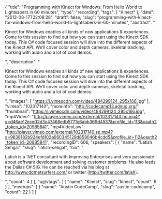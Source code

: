 {
  "title": "Programming with Kinect for Windows: From Hello World to Lightsabers in 60 minutes",
  "type": "recording",
  "tags": [
    "Kinect"
  ],
  "date": "2013-08-17T22:09:28",
  "draft": false,
  "slug": "programming-with-kinect-for-windows-from-hello-world-to-lightsabers-in-60-minutes",
  "abstract": "<p>Kinect for Windows enables all kinds of new applications & experiences. Come to this session to find out how you can start using the Kinect SDK today. This C# code focused session will dive into the different aspects of the Kinect API. We’ll cover color and depth cameras, skeletal tracking, working with audio and a lot of cool demos.</p>",
  "description": "<p>Kinect for Windows enables all kinds of new applications & experiences. Come to this session to find out how you can start using the Kinect SDK today. This C# code focused session will dive into the different aspects of the Kinect API. We’ll cover color and depth cameras, skeletal tracking, working with audio and a lot of cool demos.</p>",
  "images": [
    "https://i.vimeocdn.com/video/484299124_295x166.jpg"
  ],
  "vimeo": "102317140",
  "moreinfo": "http://codecamp13.adnug.org/",
  "thumbnail": "https://i.vimeocdn.com/video/484299124_295x166.jpg",
  "mp4Video": "http://player.vimeo.com/external/102317140.hd.mp4?s=d46ae12ece02d3c47468edb5771c6abb369d4537&profile_id=113&oauth2_token_id=20985841",
  "mp4VideoLow": "http://player.vimeo.com/external/102317140.sd.mp4?s=9838182b924efd102a960345129d858046b4cdd5&profile_id=112&oauth2_token_id=20985841",
  "recordingID": 606,
  "speakers": [
    {
      "name": "Latish Sehgal",
      "slug": "latish-sehgal",
      "bio": "<p>Latish is a .NET consultant with Improving Enterprises and very passionate about software development and solving customer problems. He also leads the Dallas C# SIG. He can be reached via his blog at http://www.dotnetsurfers.com/ or twitter (http://twitter.com/latish).</p>",
      "count": 4
    }
  ],
  "ugtvtags": [
    {
      "name": "Kinect",
      "slug": "kinect",
      "count": 6
    }
  ],
  "meetups": [
    {
      "name": "Austin CodeCamp",
      "slug": "austin-codecamp",
      "count": 22
    }
  ]
}